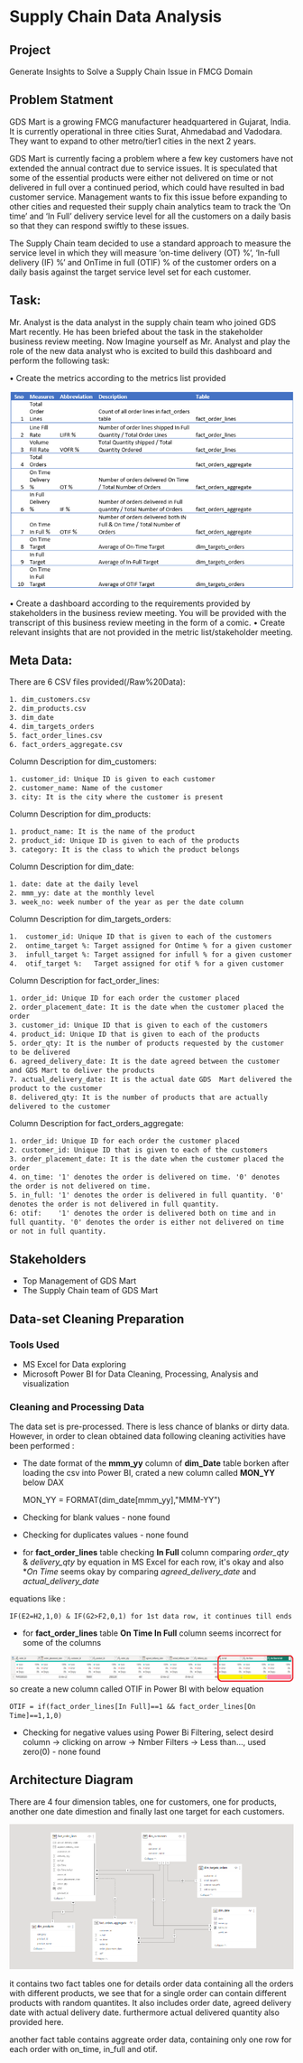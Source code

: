 
# Supply Chain Data Analysis

## Project
Generate Insights to Solve a Supply Chain Issue in FMCG Domain

## Problem Statment
GDS Mart is a growing FMCG manufacturer headquartered in Gujarat, India. It is currently operational in three cities Surat, Ahmedabad and Vadodara. They want to expand to other metro/tier1 cities in the next 2 years.

GDS Mart is currently facing a problem where a few key customers have not extended the annual contract due to service issues. It is speculated that some of the essential products were either not delivered on time or not delivered in full over a continued period, which could have resulted in bad customer service. Management wants to fix this issue before expanding to other cities and requested their supply chain analytics team to track the ’On time’ and ‘In Full’ delivery service level for all the customers on a daily basis so that they can respond swiftly to these issues.

The Supply Chain team decided to use a standard approach to measure the service level in which they will measure ‘on-time delivery (OT) %’, ‘In-full delivery (IF) %’ and OnTime in full (OTIF) % of the customer orders on a daily basis against the target service level set for each customer.

## Task:
Mr. Analyst is the data analyst in the supply chain team who joined GDS Mart recently. He has been briefed about the task in the stakeholder business review meeting. Now Imagine yourself as Mr. Analyst and play the role of the new data analyst who is excited to build this dashboard and perform the following task:

•	Create the metrics according to the metrics list provided

![Metric](images/metrics.png)

•	Create a dashboard according to the requirements provided by stakeholders in the business review meeting. You will be provided with the transcript of this business review meeting in the form of a comic.
•	Create relevant insights that are not provided in the metric list/stakeholder meeting.

## Meta Data:
There are 6 CSV files provided(/Raw%20Data):

    1. dim_customers.csv
    2. dim_products.csv
    3. dim_date
    4. dim_targets_orders
    5. fact_order_lines.csv
    6. fact_orders_aggregate.csv

Column Description for dim_customers:

    1. customer_id: Unique ID is given to each customer
    2. customer_name: Name of the customer
    3. city: It is the city where the customer is present

Column Description for dim_products:

    1. product_name: It is the name of the product
    2. product_id: Unique ID is given to each of the products
    3. category: It is the class to which the product belongs

Column Description for dim_date:

    1. date: date at the daily level
    2. mmm_yy: date at the monthly level
    3. week_no: week number of the year as per the date column

Column Description for dim_targets_orders:

    1.	customer_id: Unique ID that is given to each of the customers
    2.	ontime_target %: Target assigned for Ontime % for a given customer
    3.	infull_target %: Target assigned for infull % for a given customer
    4.	otif_target %:   Target assigned for otif % for a given customer

Column Description for fact_order_lines:

    1. order_id: Unique ID for each order the customer placed
    2. order_placement_date: It is the date when the customer placed the order
    3. customer_id: Unique ID that is given to each of the customers
    4. product_id: Unique ID that is given to each of the products
    5. order_qty: It is the number of products requested by the customer to be delivered
    6. agreed_delivery_date: It is the date agreed between the customer and GDS Mart to deliver the products
    7. actual_delivery_date: It is the actual date GDS  Mart delivered the product to the customer
    8. delivered_qty: It is the number of products that are actually delivered to the customer


Column Description for fact_orders_aggregate:

    1. order_id: Unique ID for each order the customer placed
    2. customer_id: Unique ID that is given to each of the customers
    3. order_placement_date: It is the date when the customer placed the order
    4. on_time: '1' denotes the order is delivered on time. '0' denotes the order is not delivered on time.
    5. in_full: '1' denotes the order is delivered in full quantity. '0' denotes the order is not delivered in full quantity.
    6: otif:    '1' denotes the order is delivered both on time and in full quantity. '0' denotes the order is either not delivered on time or not in full quantity.

## Stakeholders

- Top Management of GDS Mart
- The Supply Chain team of GDS Mart

## Data-set Cleaning Preparation

### Tools Used
- MS Excel for Data exploring
- Microsoft Power BI for Data Cleaning, Processing, Analysis and visualization

### Cleaning and Processing Data
The data set is pre-processed. There is less chance of blanks or dirty data. However, in order to clean obtained data following cleaning activities have been performed :

- The date format of the  **mmm_yy** column of **dim_Date** table borken after loading the csv into Power BI, crated a new column called **MON_YY** below DAX 

    MON_YY = FORMAT(dim_date[mmm_yy],"MMM-YY")

- Checking for blank values - none found
- Checking for duplicates values - none found
- for **fact_order_lines** table checking **In Full**  column comparing *order_qty* & *delivery_qty* by equation in MS Excel for each row, it's okay and also **On Time* seems okay by comparing *agreed_delivery_date* and *actual_delivery_date*

equations like : 

    IF(E2=H2,1,0) & IF(G2>F2,0,1) for 1st data row, it continues till ends

- for **fact_order_lines** table **On Time In Full** column seems incorrect for some of the columns 

![anomaly ](images/OTIF_anomaly.png)
so create a new column called OTIF in Power BI with below equation

    OTIF = if(fact_order_lines[In Full]==1 && fact_order_lines[On Time]==1,1,0)

- Checking for negative values using Power Bi Filtering, select desird column -> clicking on arrow -> Nmber Filters -> Less than..., used zero(0)  - none found

## Architecture Diagram


There are 4 four dimension tables, one for customers, one for products, another one date dimestion and finally last one target for each customers.

![ERD](images/erd.png)

it contains two fact tables one for details order data containing all the orders with different products, we see that for a single order can contain different products with random quantites. It also includes order date, agreed delivery date with actual delivery date. furthermore actual delivered quantity also provided here.


another fact table contains aggreate order data, containing only one row for each order with on_time, in_full and otif.
